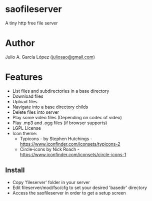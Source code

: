 # saofileserver
A tiny http free file server

# Author
Julio A. García López (juliosao@gmail.com)


# Features
- List files and subdirectories in a base directory
- Download files
- Upload files
- Navigate into a base directory childs
- Delete files into server
- Play some video files (Depending on codec of video)
- Play .mp3 and .ogg files (if browser supports)
- LGPL License
- Icon theme: 
    - Typicons - by Stephen Hutchings - https://www.iconfinder.com/iconsets/typicons-2  
    - Circle-icons by Nick Roach - https://www.iconfinder.com/iconsets/circle-icons-1 

## Install
- Copy 'fileserver' folder in your server
- Edit fileserver/mod/fso/cfg to set your desired 'basedir' directory
- Access the saofileserver in order to get a setup screen


